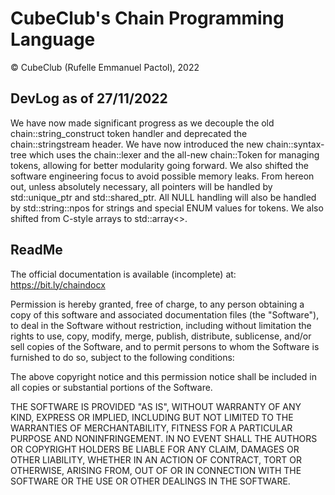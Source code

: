 # CubeClub's Chain Programming Language
© CubeClub (Rufelle Emmanuel Pactol), 2022

## DevLog as of 27/11/2022
We have now made significant progress as we decouple the old chain::string_construct token handler and deprecated the chain::stringstream header. We have now introduced the new chain::syntax-tree which uses the chain::lexer and the all-new chain::Token for managing tokens, allowing for better modularity going forward. We also shifted the software engineering focus to avoid possible memory leaks. From hereon out, unless absolutely necessary, all pointers will be handled by std::unique_ptr and std::shared_ptr. All NULL handling will also be handled by std::string::npos for strings and special ENUM values for tokens. We also shifted from C-style arrays to std::array<>. 

## ReadMe

The official documentation is available (incomplete) at: https://bit.ly/chaindocx

Permission is hereby granted, free of charge, to any person obtaining a copy of this software and associated documentation files (the "Software"), to deal in the Software without restriction, including without limitation the rights to use, copy, modify, merge, publish, distribute, sublicense, and/or sell copies of the Software, and to permit persons to whom the Software is furnished to do so, subject to the following conditions:

The above copyright notice and this permission notice shall be included in all copies or substantial portions of the Software.

THE SOFTWARE IS PROVIDED "AS IS", WITHOUT WARRANTY OF ANY KIND, EXPRESS OR IMPLIED, INCLUDING BUT NOT LIMITED TO THE WARRANTIES OF MERCHANTABILITY, FITNESS FOR A PARTICULAR PURPOSE AND NONINFRINGEMENT. IN NO EVENT SHALL THE AUTHORS OR COPYRIGHT HOLDERS BE LIABLE FOR ANY CLAIM, DAMAGES OR OTHER LIABILITY, WHETHER IN AN ACTION OF CONTRACT, TORT OR OTHERWISE, ARISING FROM, OUT OF OR IN CONNECTION WITH THE SOFTWARE OR THE USE OR OTHER DEALINGS IN THE SOFTWARE.

